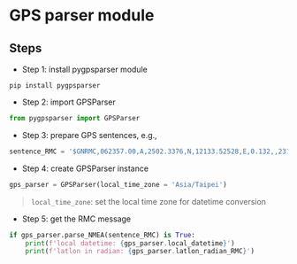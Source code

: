 # GPS parser module

Steps
-----
* Step 1: install pygpsparser module
```
pip install pygpsparser
```

* Step 2: import GPSParser
```python
from pygpsparser import GPSParser
```

* Step 3: prepare GPS sentences, e.g.,
```python
sentence_RMC = '$GNRMC,062357.00,A,2502.3376,N,12133.52528,E,0.132,,231221,,,A*68'
```

* Step 4: create GPSParser instance
```python
gps_parser = GPSParser(local_time_zone = 'Asia/Taipei')
```
> `local_time_zone`: set the local time zone for datetime conversion

* Step 5: get the RMC message
```python
if gps_parser.parse_NMEA(sentence_RMC) is True:
    print(f'local datetime: {gps_parser.local_datetime}')
    print(f'latlon in radian: {gps_parser.latlon_radian_RMC}')
```
